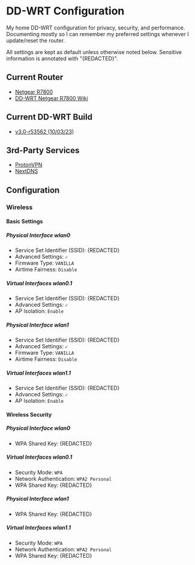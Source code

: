 # DD-WRT Configuration

My home DD-WRT configuration for privacy, security, and performance. Documenting mostly so I can remember my preferred settings whenever I update/reset the router.

All settings are kept as default unless otherwise noted below. Sensitive information is annotated with "{REDACTED}".

## Current Router

- [Netgear R7800](https://www.netgear.com/home/products/networking/wifi-routers/R7800.aspx)
- [DD-WRT Netgear R7800 Wiki](https://wiki.dd-wrt.com/wiki/index.php/Netgear_R7800)

## Current DD-WRT Build

- [v3.0-r53562 (10/03/23)](https://forum.dd-wrt.com/phpBB2/viewtopic.php?t=335156)

## 3rd-Party Services

- [ProtonVPN](https://protonvpn.com)
- [NextDNS](https://nextdns.io)

## Configuration

### Wireless

#### Basic Settings

##### Physical Interface wlan0

- Service Set Identifier (SSID): {REDACTED}
- Advanced Settings: `✓`
- Firmware Type: `VANILLA`
- Airtime Fairness: `Disable`

##### Virtual Interfaces wlan0.1

- Service Set Identifier (SSID): {REDACTED}
- Advanced Settings: `✓`
- AP Isolation: `Enable`

##### Physical Interface wlan1

- Service Set Identifier (SSID): {REDACTED}
- Advanced Settings: `✓`
- Firmware Type: `VANILLA`
- Airtime Fairness: `Disable`

##### Virtual Interfaces wlan1.1

- Service Set Identifier (SSID): {REDACTED}
- Advanced Settings: `✓`
- AP Isolation: `Enable`

#### Wireless Security

##### Physical Interface wlan0

- WPA Shared Key: {REDACTED}

##### Virtual Interfaces wlan0.1

- Security Mode: `WPA`
- Network Authentication: `WPA2 Personal`
- WPA Shared Key: {REDACTED}

##### Physical Interface wlan1

- WPA Shared Key: {REDACTED}

##### Virtual Interfaces wlan1.1

- Security Mode: `WPA`
- Network Authentication: `WPA2 Personal`
- WPA Shared Key: {REDACTED}